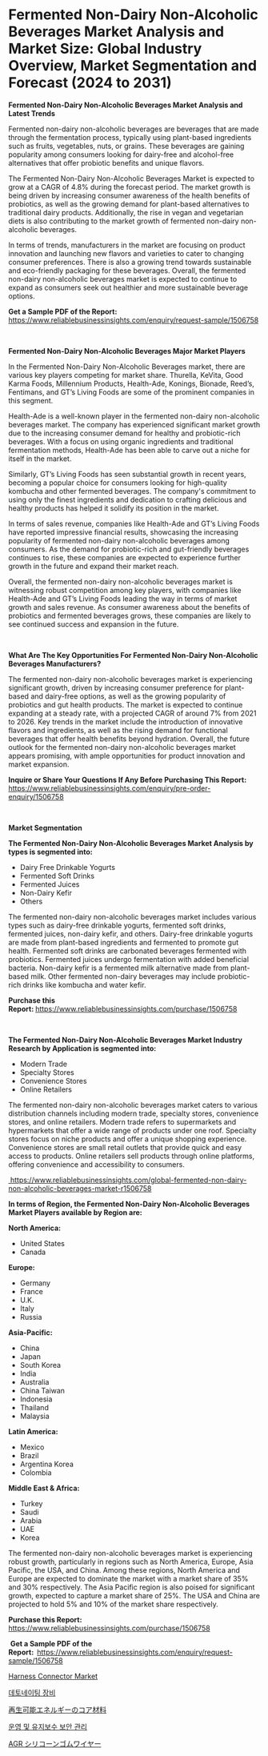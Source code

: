 <p><h1>Fermented Non-Dairy Non-Alcoholic Beverages Market Analysis and Market Size: Global Industry Overview, Market Segmentation and Forecast (2024 to 2031)</h1></p><p><strong>Fermented Non-Dairy Non-Alcoholic Beverages Market Analysis and Latest Trends</strong></p>
<p><p>Fermented non-dairy non-alcoholic beverages are beverages that are made through the fermentation process, typically using plant-based ingredients such as fruits, vegetables, nuts, or grains. These beverages are gaining popularity among consumers looking for dairy-free and alcohol-free alternatives that offer probiotic benefits and unique flavors.</p><p>The Fermented Non-Dairy Non-Alcoholic Beverages Market is expected to grow at a CAGR of 4.8% during the forecast period. The market growth is being driven by increasing consumer awareness of the health benefits of probiotics, as well as the growing demand for plant-based alternatives to traditional dairy products. Additionally, the rise in vegan and vegetarian diets is also contributing to the market growth of fermented non-dairy non-alcoholic beverages.</p><p>In terms of trends, manufacturers in the market are focusing on product innovation and launching new flavors and varieties to cater to changing consumer preferences. There is also a growing trend towards sustainable and eco-friendly packaging for these beverages. Overall, the fermented non-dairy non-alcoholic beverages market is expected to continue to expand as consumers seek out healthier and more sustainable beverage options.</p></p>
<p><strong>Get a Sample PDF of the Report:&nbsp;</strong> <a href="https://www.reliablebusinessinsights.com/enquiry/request-sample/1506758">https://www.reliablebusinessinsights.com/enquiry/request-sample/1506758</a></p>
<p>&nbsp;</p>
<p><strong>Fermented Non-Dairy Non-Alcoholic Beverages Major Market Players</strong></p>
<p><p>In the Fermented Non-Dairy Non-Alcoholic Beverages market, there are various key players competing for market share. Thurella, KeVita, Good Karma Foods, Millennium Products, Health-Ade, Konings, Bionade, Reed’s, Fentimans, and GT’s Living Foods are some of the prominent companies in this segment.</p><p>Health-Ade is a well-known player in the fermented non-dairy non-alcoholic beverages market. The company has experienced significant market growth due to the increasing consumer demand for healthy and probiotic-rich beverages. With a focus on using organic ingredients and traditional fermentation methods, Health-Ade has been able to carve out a niche for itself in the market.</p><p>Similarly, GT’s Living Foods has seen substantial growth in recent years, becoming a popular choice for consumers looking for high-quality kombucha and other fermented beverages. The company's commitment to using only the finest ingredients and dedication to crafting delicious and healthy products has helped it solidify its position in the market.</p><p>In terms of sales revenue, companies like Health-Ade and GT’s Living Foods have reported impressive financial results, showcasing the increasing popularity of fermented non-dairy non-alcoholic beverages among consumers. As the demand for probiotic-rich and gut-friendly beverages continues to rise, these companies are expected to experience further growth in the future and expand their market reach.</p><p>Overall, the fermented non-dairy non-alcoholic beverages market is witnessing robust competition among key players, with companies like Health-Ade and GT’s Living Foods leading the way in terms of market growth and sales revenue. As consumer awareness about the benefits of probiotics and fermented beverages grows, these companies are likely to see continued success and expansion in the future.</p></p>
<p>&nbsp;</p>
<p><strong>What Are The Key Opportunities For Fermented Non-Dairy Non-Alcoholic Beverages Manufacturers?</strong></p>
<p><p>The fermented non-dairy non-alcoholic beverages market is experiencing significant growth, driven by increasing consumer preference for plant-based and dairy-free options, as well as the growing popularity of probiotics and gut health products. The market is expected to continue expanding at a steady rate, with a projected CAGR of around 7% from 2021 to 2026. Key trends in the market include the introduction of innovative flavors and ingredients, as well as the rising demand for functional beverages that offer health benefits beyond hydration. Overall, the future outlook for the fermented non-dairy non-alcoholic beverages market appears promising, with ample opportunities for product innovation and market expansion.</p></p>
<p><strong>Inquire or Share Your Questions If Any Before Purchasing This Report:</strong> <a href="https://www.reliablebusinessinsights.com/enquiry/pre-order-enquiry/1506758">https://www.reliablebusinessinsights.com/enquiry/pre-order-enquiry/1506758</a></p>
<p>&nbsp;</p>
<p><strong>Market Segmentation</strong></p>
<p><strong>The Fermented Non-Dairy Non-Alcoholic Beverages Market Analysis by types is segmented into:</strong></p>
<p><ul><li>Dairy Free Drinkable Yogurts</li><li>Fermented Soft Drinks</li><li>Fermented Juices</li><li>Non-Dairy Kefir</li><li>Others</li></ul></p>
<p><p>The fermented non-dairy non-alcoholic beverages market includes various types such as dairy-free drinkable yogurts, fermented soft drinks, fermented juices, non-dairy kefir, and others. Dairy-free drinkable yogurts are made from plant-based ingredients and fermented to promote gut health. Fermented soft drinks are carbonated beverages fermented with probiotics. Fermented juices undergo fermentation with added beneficial bacteria. Non-dairy kefir is a fermented milk alternative made from plant-based milk. Other fermented non-dairy beverages may include probiotic-rich drinks like kombucha and water kefir.</p></p>
<p><strong>Purchase this Report:&nbsp;</strong><a href="https://www.reliablebusinessinsights.com/purchase/1506758">https://www.reliablebusinessinsights.com/purchase/1506758</a></p>
<p>&nbsp;</p>
<p><strong>The Fermented Non-Dairy Non-Alcoholic Beverages Market Industry Research by Application is segmented into:</strong></p>
<p><ul><li>Modern Trade</li><li>Specialty Stores</li><li>Convenience Stores</li><li>Online Retailers</li></ul></p>
<p><p>The fermented non-dairy non-alcoholic beverages market caters to various distribution channels including modern trade, specialty stores, convenience stores, and online retailers. Modern trade refers to supermarkets and hypermarkets that offer a wide range of products under one roof. Specialty stores focus on niche products and offer a unique shopping experience. Convenience stores are small retail outlets that provide quick and easy access to products. Online retailers sell products through online platforms, offering convenience and accessibility to consumers.</p></p>
<p><a href="https://www.reliablebusinessinsights.com/global-fermented-non-dairy-non-alcoholic-beverages-market-r1506758">&nbsp;https://www.reliablebusinessinsights.com/global-fermented-non-dairy-non-alcoholic-beverages-market-r1506758</a></p>
<p><strong>In terms of Region, the Fermented Non-Dairy Non-Alcoholic Beverages Market Players available by Region are:</strong></p>
<p>
    <p> <strong> North America: </strong>
        <ul>
            <li>United States</li>
            <li>Canada</li>
        </ul>
        </p> 
    <p> <strong> Europe: </strong>
        <ul>
            <li>Germany</li>
            <li>France</li>
            <li>U.K.</li>
            <li>Italy</li>
            <li>Russia</li>
        </ul>
        </p> 
    <p> <strong> Asia-Pacific: </strong>
        <ul>
            <li>China</li>
            <li>Japan</li>
            <li>South Korea</li>
            <li>India</li>
            <li>Australia</li>
            <li>China Taiwan</li>
            <li>Indonesia</li>
            <li>Thailand</li>
            <li>Malaysia</li>
        </ul>
        </p> 
    <p> <strong> Latin America: </strong>
        <ul>
            <li>Mexico</li>
            <li>Brazil</li>
            <li>Argentina Korea</li>
            <li>Colombia</li>
        </ul>
        </p> 
    <p> <strong> Middle East & Africa: </strong>
        <ul>
            <li>Turkey</li>
            <li>Saudi</li>
            <li>Arabia</li>
            <li>UAE</li>
            <li>Korea</li>
        </ul>
    </p>
    </p>
<p><p>The fermented non-dairy non-alcoholic beverages market is experiencing robust growth, particularly in regions such as North America, Europe, Asia Pacific, the USA, and China. Among these regions, North America and Europe are expected to dominate the market with a market share of 35% and 30% respectively. The Asia Pacific region is also poised for significant growth, expected to capture a market share of 25%. The USA and China are projected to hold 5% and 10% of the market share respectively.</p></p>
<p><strong>Purchase this Report: </strong><a href="https://www.reliablebusinessinsights.com/purchase/1506758">https://www.reliablebusinessinsights.com/purchase/1506758</a></p>
<p>&nbsp;<strong>Get a Sample PDF of the Report:&nbsp;&nbsp;</strong><a href="https://www.reliablebusinessinsights.com/enquiry/request-sample/1506758">https://www.reliablebusinessinsights.com/enquiry/request-sample/1506758</a></p>
<p><strong></strong></p>
<p><p><a href="https://issuu.com/reportprime-2/docs/harness-connector-market-size-2030.pptx">Harness Connector Market</a></p><p><a href="https://medium.com/@boydsmitham90/%ED%8F%AD%EB%B0%9C%EC%9E%A5%EB%B9%84-%EC%8B%9C%EC%9E%A5-%EC%8B%9C%EC%9E%A5-cagr-%EC%8B%9C%EC%9E%A5-%EB%8F%99%ED%96%A5-%EB%B0%8F-%EC%84%B1%EC%9E%A5-%EC%A0%84%EB%9E%B5%EC%97%90-%EB%8C%80%ED%95%9C-%ED%86%B5%EC%B0%B0%EB%A0%A5-fe2eb93523e5">데토네이팅 장비</a></p><p><a href="https://medium.com/@jaremington56/%E5%86%8D%E7%94%9F%E5%8F%AF%E8%83%BD%E3%82%A8%E3%83%8D%E3%83%AB%E3%82%AE%E3%83%BC%E3%81%AE%E3%82%B3%E3%82%A2%E7%B4%A0%E6%9D%90%E5%B8%82%E5%A0%B4%E3%81%AF-%E3%82%B7%E3%82%A7%E3%82%A2-%E3%82%B5%E3%82%A4%E3%82%BA-2031%E5%B9%B4%E3%81%BE%E3%81%A7%E3%81%AE%E4%BA%88%E6%B8%AC%E3%81%AB%E7%84%A6%E7%82%B9%E3%82%92%E5%BD%93%E3%81%A6%E3%81%A6%E3%81%84%E3%81%BE%E3%81%99-13d57a79054d">再生可能エネルギーのコア材料</a></p><p><a href="https://github.com/KellyLyncyh543964/Market-Research-Report-List-2/blob/main/897762085380.md">운영 및 유지보수 보안 관리</a></p><p><a href="https://github.com/charm854/Market-Research-Report-List-1/blob/main/579301192994.md">AGR シリコーンゴムワイヤー</a></p></p>